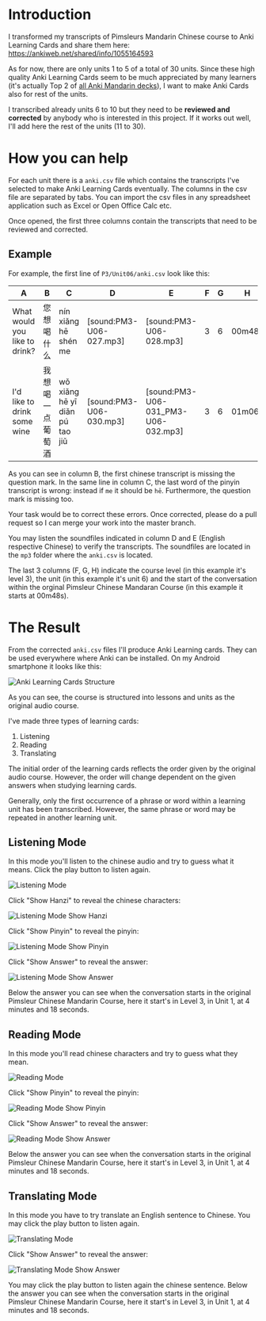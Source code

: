 
# Introduction

I transformed my transcripts of Pimsleurs Mandarin Chinese course to Anki Learning Cards and share them here:
https://ankiweb.net/shared/info/1055164593

As for now, there are only units 1 to 5 of a total of 30 units.
Since these high quality Anki Learning Cards seem to be much appreciated by many learners (it's actually Top 2 of [all Anki Mandarin decks](https://ankiweb.net/shared/decks/mandarin)), I want to make Anki Cards also for rest of the units.

I transcribed already units 6 to 10 but they need to be **reviewed and corrected** by anybody who is interested in this project. If it works out well, I'll add here the rest of the units (11 to 30).

# How you can help

For each unit there is a `anki.csv` file which contains the transcripts I've selected to make Anki Learning Cards eventually. The columns in the csv file are separated by tabs. You can import the csv files in any spreadsheet application such as Excel or Open Office Calc etc.

Once opened, the first three columns contain the transcripts that need to be reviewed and corrected.

## Example

For example, the first line of `P3/Unit06/anki.csv` look like this:

| A | B | C | D | E | F | G | H |
| --- | --- | --- | --- | --- | --- | --- | --- |
| What would you like to drink? | 您 想 喝 什么 | nín xiǎng hē shén me | [sound:PM3-U06-027.mp3] | [sound:PM3-U06-028.mp3] | 3 | 6 | 00m48s |
| I'd like to drink some wine | 我想 喝 一点 葡萄酒 | wǒ xiǎng hē yī diǎn pú tao jiǔ | [sound:PM3-U06-030.mp3] | [sound:PM3-U06-031_PM3-U06-032.mp3] | 3 | 6 | 01m06s |

As you can see in column B, the first chinese transcript is missing the question mark. 
In the same line in column C, the last word of the pinyin transcript is wrong: instead if `me` it should be `hē`. Furthermore, the question mark is missing too.

Your task would be to correct these errors. Once corrected, please do a pull request so I can merge your work into the master branch.

You may listen the soundfiles indicated in column D and E (English respective Chinese) to verify the transcripts. The soundfiles are located in the `mp3` folder where the `anki.csv` is located.

The last 3 columns (F, G, H) indicate the course level (in this example it's level 3), the unit (in this example it's unit 6) and the start of the conversation within the orginal Pimsleur Chinese Mandaran Course (in this example it starts at 00m48s).

# The Result

From the corrected `anki.csv` files I'll produce Anki Learning cards. They can be used everywhere where Anki can be installed. On my Android smartphone it looks like this:

![Anki Learning Cards Structure](screenshots/structure.jpg "Anki Learning Cards Structure")

As you can see, the course is structured into lessons and units as the original audio course.

I've made three types of learning cards:
1. Listening
2. Reading
3. Translating

The initial order of the learning cards reflects the order given by the original audio course. However, the order will change dependent on the given answers when studying learning cards.

Generally, only the first occurrence of a phrase or word within a learning unit has been transcribed. However, the same phrase or word may be repeated in another learning unit. 

## Listening Mode

In this mode you'll listen to the chinese audio and try to guess what it means. Click the play button to listen again.

![Listening Mode](screenshots/listening01.jpg "Listening Mode")

Click "Show Hanzi" to reveal the chinese characters:

![Listening Mode Show Hanzi](screenshots/listening03.jpg "Listening Mode Show Hanzi")

Click "Show Pinyin" to reveal the pinyin:

![Listening Mode Show Pinyin](screenshots/listening03.jpg "Listening Mode Show Pinyin")

Click "Show Answer" to reveal the answer:

![Listening Mode Show Answer](screenshots/listening04.jpg "Listening Mode Show Answer")

Below the answer you can see when the conversation starts in the original Pimsleur Chinese Mandarin Course, here it start's in Level 3, in Unit 1, at 4 minutes and 18 seconds.

## Reading Mode

In this mode you'll read chinese characters and try to guess what they mean. 

![Reading Mode](screenshots/reading01.jpg "Reading Mode")

Click "Show Pinyin" to reveal the pinyin:

![Reading Mode Show Pinyin](screenshots/reading02.jpg "Reading Mode Show Pinyin")

Click "Show Answer" to reveal the answer:

![Reading Mode Show Answer](screenshots/reading03.jpg "Reading Mode Show Answer")

Below the answer you can see when the conversation starts in the original Pimsleur Chinese Mandarin Course, here it start's in Level 3, in Unit 1, at 4 minutes and 18 seconds.

## Translating Mode

In this mode you have to try translate an English sentence to Chinese. You may click the play button to listen again.

![Translating Mode](screenshots/translating01.jpg "Translating Mode")

Click "Show Answer" to reveal the answer:

![Translating Mode Show Answer](screenshots/translating02.jpg "Translating Mode Show Answer")

You may click the play button to listen again the chinese sentence.
Below the answer you can see when the conversation starts in the original Pimsleur Chinese Mandarin Course, here it start's in Level 3, in Unit 1, at 4 minutes and 18 seconds.
